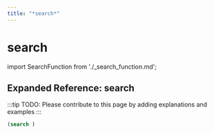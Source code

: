 ```yaml
---
title: "*search*"
---
```


# search

import SearchFunction from './_search_function.md';

<SearchFunction />

## Expanded Reference: search

:::tip
TODO: Please contribute to this page by adding explanations and examples
:::

```lisp
(search )
```

